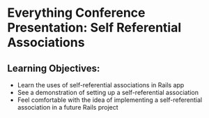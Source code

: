 # Everything Conference Presentation: Self Referential Associations
## Learning Objectives:
* Learn the uses of self-referential associations in Rails app
* See a demonstration of setting up a self-referential association
* Feel comfortable with the idea of implementing a self-referential association in a future Rails project
